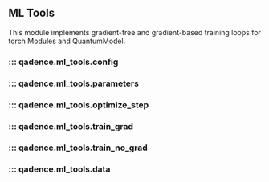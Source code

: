 ## ML Tools

This module implements gradient-free and gradient-based training loops for torch Modules and QuantumModel.

### ::: qadence.ml_tools.config

### ::: qadence.ml_tools.parameters

### ::: qadence.ml_tools.optimize_step

### ::: qadence.ml_tools.train_grad

### ::: qadence.ml_tools.train_no_grad

### ::: qadence.ml_tools.data
